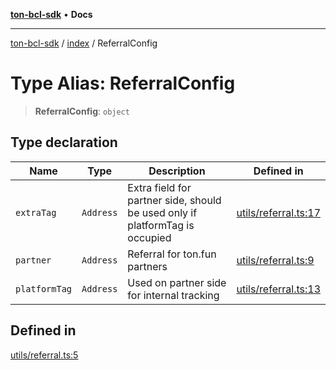[**ton-bcl-sdk**](../../README.md) • **Docs**

***

[ton-bcl-sdk](../../README.md) / [index](../README.md) / ReferralConfig

# Type Alias: ReferralConfig

> **ReferralConfig**: `object`

## Type declaration

| Name | Type | Description | Defined in |
| ------ | ------ | ------ | ------ |
| `extraTag` | `Address` | Extra field for partner side, should be used only if platformTag is occupied | [utils/referral.ts:17](https://github.com/ton-fun-tech/ton-bcl-sdk/blob/94d6b89dd4da487f7f59e76bb49397e251522dcd/src/utils/referral.ts#L17) |
| `partner` | `Address` | Referral for ton.fun partners | [utils/referral.ts:9](https://github.com/ton-fun-tech/ton-bcl-sdk/blob/94d6b89dd4da487f7f59e76bb49397e251522dcd/src/utils/referral.ts#L9) |
| `platformTag` | `Address` | Used on partner side for internal tracking | [utils/referral.ts:13](https://github.com/ton-fun-tech/ton-bcl-sdk/blob/94d6b89dd4da487f7f59e76bb49397e251522dcd/src/utils/referral.ts#L13) |

## Defined in

[utils/referral.ts:5](https://github.com/ton-fun-tech/ton-bcl-sdk/blob/94d6b89dd4da487f7f59e76bb49397e251522dcd/src/utils/referral.ts#L5)

